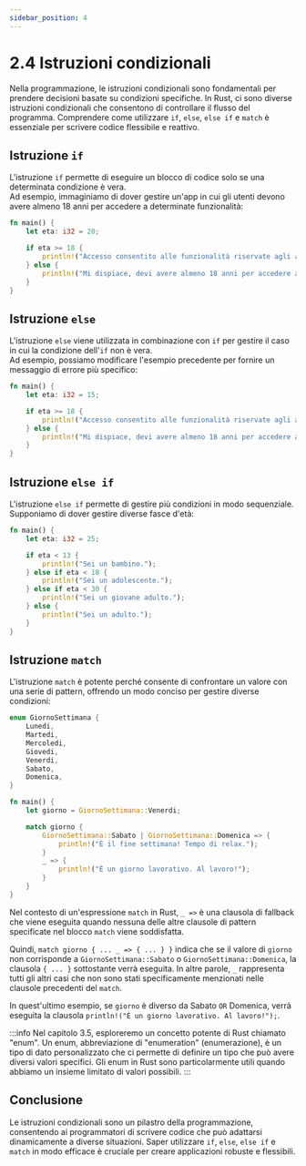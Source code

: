 ```yaml
---
sidebar_position: 4
---
```

# 2.4 Istruzioni condizionali
Nella programmazione, le istruzioni condizionali sono fondamentali per prendere decisioni basate su condizioni specifiche. In Rust, ci sono diverse istruzioni condizionali che consentono di controllare il flusso del programma. Comprendere come utilizzare `if`, `else`, `else if` e `match` è essenziale per scrivere codice flessibile e reattivo.

## Istruzione `if`
L'istruzione `if` permette di eseguire un blocco di codice solo se una determinata condizione è vera.  
Ad esempio, immaginiamo di dover gestire un'app in cui gli utenti devono avere almeno 18 anni per accedere a determinate funzionalità:

```rust
fn main() {
    let eta: i32 = 20;

    if eta >= 18 {
        println!("Accesso consentito alle funzionalità riservate agli adulti.");
    } else {
        println!("Mi dispiace, devi avere almeno 18 anni per accedere a questa funzionalità.");
    }
}
```

## Istruzione `else`
L'istruzione `else` viene utilizzata in combinazione con `if` per gestire il caso in cui la condizione dell'`if` non è vera.  
Ad esempio, possiamo modificare l'esempio precedente per fornire un messaggio di errore più specifico:

```rust
fn main() {
    let eta: i32 = 15;

    if eta >= 18 {
        println!("Accesso consentito alle funzionalità riservate agli adulti.");
    } else {
        println!("Mi dispiace, devi avere almeno 18 anni per accedere a questa funzionalità. Ti mancano {} anni.", 18 - eta);
    }
}
```

## Istruzione `else if`
L'istruzione `else if` permette di gestire più condizioni in modo sequenziale. Supponiamo di dover gestire diverse fasce d'età:

```rust
fn main() {
    let eta: i32 = 25;

    if eta < 13 {
        println!("Sei un bambino.");
    } else if eta < 18 {
        println!("Sei un adolescente.");
    } else if eta < 30 {
        println!("Sei un giovane adulto.");
    } else {
        println!("Sei un adulto.");
    }
}
```

## Istruzione `match`
L'istruzione `match` è potente perché consente di confrontare un valore con una serie di pattern, offrendo un modo conciso per gestire diverse condizioni:

```rust
enum GiornoSettimana {
    Lunedi,
    Martedi,
    Mercoledi,
    Giovedi,
    Venerdi,
    Sabato,
    Domenica,
}

fn main() {
    let giorno = GiornoSettimana::Venerdi;

    match giorno {
        GiornoSettimana::Sabato | GiornoSettimana::Domenica => {
            println!("È il fine settimana! Tempo di relax.");
        }
        _ => {
            println!("È un giorno lavorativo. Al lavoro!");
        }
    }
}
```

Nel contesto di un'espressione `match` in Rust, `_ =>` è una clausola di fallback che viene eseguita quando nessuna delle altre clausole di pattern specificate nel blocco `match` viene soddisfatta.

Quindi, `match giorno { ... _ => { ... } }` indica che se il valore di `giorno` non corrisponde a `GiornoSettimana::Sabato` o `GiornoSettimana::Domenica`, la clausola `{ ... }` sottostante verrà eseguita. In altre parole, `_` rappresenta tutti gli altri casi che non sono stati specificamente menzionati nelle clausole precedenti del `match`.

In quest'ultimo esempio, se `giorno` è diverso da Sabato `OR` Domenica, verrà eseguita la clausola `println!("È un giorno lavorativo. Al lavoro!");`.

:::info
Nel capitolo 3.5, esploreremo un concetto potente di Rust chiamato "enum". Un enum, abbreviazione di "enumeration" (enumerazione), è un tipo di dato personalizzato che ci permette di definire un tipo che può avere diversi valori specifici. Gli enum in Rust sono particolarmente utili quando abbiamo un insieme limitato di valori possibili.
:::

## Conclusione
Le istruzioni condizionali sono un pilastro della programmazione, consentendo ai programmatori di scrivere codice che può adattarsi dinamicamente a diverse situazioni. Saper utilizzare `if`, `else`, `else if` e `match` in modo efficace è cruciale per creare applicazioni robuste e flessibili.